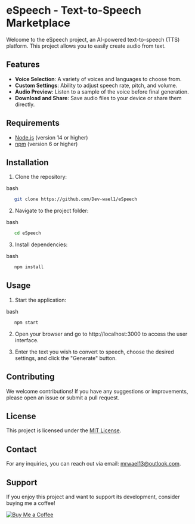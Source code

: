 # eSpeech - Text-to-Speech Marketplace

Welcome to the eSpeech project, an AI-powered text-to-speech (TTS) platform. This project allows you to easily create audio from text.

## Features

- **Voice Selection**: A variety of voices and languages to choose from.
- **Custom Settings**: Ability to adjust speech rate, pitch, and volume.
- **Audio Preview**: Listen to a sample of the voice before final generation.
- **Download and Share**: Save audio files to your device or share them directly.

## Requirements

- [Node.js](https://nodejs.org/) (version 14 or higher)
- [npm](https://www.npmjs.com/) (version 6 or higher)

## Installation

1. Clone the repository:
   
bash
``` sh
   git clone https://github.com/Dev-wael1/eSpeech
```   

2. Navigate to the project folder:
   
bash
``` sh
   cd eSpeech
 ```  

3. Install dependencies:
   
bash
``` sh
   npm install
  ``` 

## Usage

1. Start the application:
   
bash
``` sh
   npm start
```

2. Open your browser and go to http://localhost:3000 to access the user interface.

3. Enter the text you wish to convert to speech, choose the desired settings, and click the "Generate" button.

## Contributing

We welcome contributions! If you have any suggestions or improvements, please open an issue or submit a pull request.

## License

This project is licensed under the [MIT License](LICENSE).

## Contact

For any inquiries, you can reach out via email: [mrwael13@outlook.com](mailto:your-email@example.com).

## Support

If you enjoy this project and want to support its development, consider buying me a coffee!

[![Buy Me a Coffee](https://www.buymeacoffee.com/assets/img/guidelines/home-page-3.svg)](https://www.buymeacoffee.com/wael1)

   
